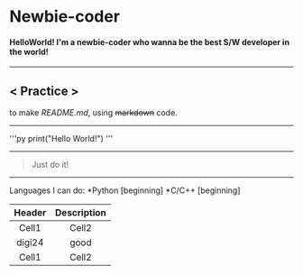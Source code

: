 # Newbie-coder
#### HelloWorld! I'm a newbie-coder who wanna be the best S/W developer in the world!

___

## < Practice >

to make *README.md*, using ~~markdown~~ code.

___

'''py
print("Hello World!")
'''

___

> Just do it!

___


Languages I can do:
*Python [beginning]
*C/C++  [beginning]

|Header|Description|
|:--:|:--:|
|Cell1|Cell2|
|digi24|good|
|Cell1|Cell2|

